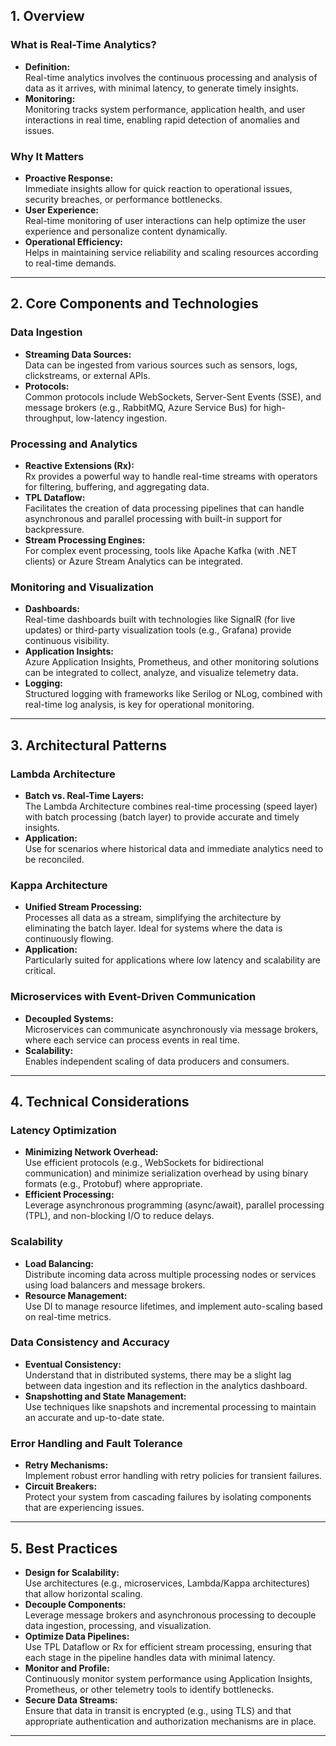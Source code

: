 ## 1. Overview

### What is Real-Time Analytics?
- **Definition:**  
  Real-time analytics involves the continuous processing and analysis of data as it arrives, with minimal latency, to generate timely insights.
- **Monitoring:**  
  Monitoring tracks system performance, application health, and user interactions in real time, enabling rapid detection of anomalies and issues.

### Why It Matters
- **Proactive Response:**  
  Immediate insights allow for quick reaction to operational issues, security breaches, or performance bottlenecks.
- **User Experience:**  
  Real-time monitoring of user interactions can help optimize the user experience and personalize content dynamically.
- **Operational Efficiency:**  
  Helps in maintaining service reliability and scaling resources according to real-time demands.

---

## 2. Core Components and Technologies

### Data Ingestion
- **Streaming Data Sources:**  
  Data can be ingested from various sources such as sensors, logs, clickstreams, or external APIs.
- **Protocols:**  
  Common protocols include WebSockets, Server-Sent Events (SSE), and message brokers (e.g., RabbitMQ, Azure Service Bus) for high-throughput, low-latency ingestion.

### Processing and Analytics
- **Reactive Extensions (Rx):**  
  Rx provides a powerful way to handle real-time streams with operators for filtering, buffering, and aggregating data.
- **TPL Dataflow:**  
  Facilitates the creation of data processing pipelines that can handle asynchronous and parallel processing with built-in support for backpressure.
- **Stream Processing Engines:**  
  For complex event processing, tools like Apache Kafka (with .NET clients) or Azure Stream Analytics can be integrated.

### Monitoring and Visualization
- **Dashboards:**  
  Real-time dashboards built with technologies like SignalR (for live updates) or third-party visualization tools (e.g., Grafana) provide continuous visibility.
- **Application Insights:**  
  Azure Application Insights, Prometheus, and other monitoring solutions can be integrated to collect, analyze, and visualize telemetry data.
- **Logging:**  
  Structured logging with frameworks like Serilog or NLog, combined with real-time log analysis, is key for operational monitoring.

---

## 3. Architectural Patterns

### Lambda Architecture
- **Batch vs. Real-Time Layers:**  
  The Lambda Architecture combines real-time processing (speed layer) with batch processing (batch layer) to provide accurate and timely insights.
- **Application:**  
  Use for scenarios where historical data and immediate analytics need to be reconciled.

### Kappa Architecture
- **Unified Stream Processing:**  
  Processes all data as a stream, simplifying the architecture by eliminating the batch layer. Ideal for systems where the data is continuously flowing.
- **Application:**  
  Particularly suited for applications where low latency and scalability are critical.

### Microservices with Event-Driven Communication
- **Decoupled Systems:**  
  Microservices can communicate asynchronously via message brokers, where each service can process events in real time.
- **Scalability:**  
  Enables independent scaling of data producers and consumers.

---

## 4. Technical Considerations

### Latency Optimization
- **Minimizing Network Overhead:**  
  Use efficient protocols (e.g., WebSockets for bidirectional communication) and minimize serialization overhead by using binary formats (e.g., Protobuf) where appropriate.
- **Efficient Processing:**  
  Leverage asynchronous programming (async/await), parallel processing (TPL), and non-blocking I/O to reduce delays.

### Scalability
- **Load Balancing:**  
  Distribute incoming data across multiple processing nodes or services using load balancers and message brokers.
- **Resource Management:**  
  Use DI to manage resource lifetimes, and implement auto-scaling based on real-time metrics.

### Data Consistency and Accuracy
- **Eventual Consistency:**  
  Understand that in distributed systems, there may be a slight lag between data ingestion and its reflection in the analytics dashboard.
- **Snapshotting and State Management:**  
  Use techniques like snapshots and incremental processing to maintain an accurate and up-to-date state.

### Error Handling and Fault Tolerance
- **Retry Mechanisms:**  
  Implement robust error handling with retry policies for transient failures.
- **Circuit Breakers:**  
  Protect your system from cascading failures by isolating components that are experiencing issues.

---

## 5. Best Practices

- **Design for Scalability:**  
  Use architectures (e.g., microservices, Lambda/Kappa architectures) that allow horizontal scaling.
- **Decouple Components:**  
  Leverage message brokers and asynchronous processing to decouple data ingestion, processing, and visualization.
- **Optimize Data Pipelines:**  
  Use TPL Dataflow or Rx for efficient stream processing, ensuring that each stage in the pipeline handles data with minimal latency.
- **Monitor and Profile:**  
  Continuously monitor system performance using Application Insights, Prometheus, or other telemetry tools to identify bottlenecks.
- **Secure Data Streams:**  
  Ensure that data in transit is encrypted (e.g., using TLS) and that appropriate authentication and authorization mechanisms are in place.

---